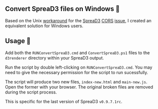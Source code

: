 ## Convert SpreaD3 files on Windows 🔧 

Based on the Unix [workaround](https://github.com/VirologyCharite/convert-spread3) for the [SpreaD3](https://rega.kuleuven.be/cev/ecv/software/SpreaD3) [CORS](https://en.wikipedia.org/wiki/Cross-origin_resource_sharing) [issue](https://github.com/phylogeography/SpreaD3/issues/32), I created an equivalent solution for Windows users.

## Usage 🚀 

Add both the `RUNConvertSpreaD3.cmd` and `ConvertSpreaD3.ps1` files to the `d3renderer` directory within your SpreaD3 output.

Run the script by double left-clicking on `RUNConvertSpreaD3.cmd`.
You may need to give the necessary permission for the script to run sucessfully.

The script will produce two new files, `index-new.html` and `main-new.js`. Open the former with your browser.
The original broken files are removed during the script process.

This is specific for the last version of SpreaD3 `v0.9.7.1rc`.
